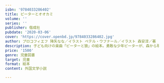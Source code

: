 ```yaml
---
isbn: '9784033286402'
title: ピーターとオオカミ
volume: ''
series: ''
publisher: 偕成社
pubdate: '2020-03-06'
cover: 'https://cover.openbd.jp/9784033286402.jpg'
author: プロコフィエフ 降矢なな／イラスト ペテル・ウフナール／イラスト 森安淳／著
description: 子ども向けの楽曲「ピーターと狼」の絵本。勇敢な少年ピーターが、森から現れたオオカミを捕まえるお話。躍動的なイラストが魅力。
price: '1500'
genre: 児童図書
target: 児童
format: 絵本
content: 外国文学小説

---
```

